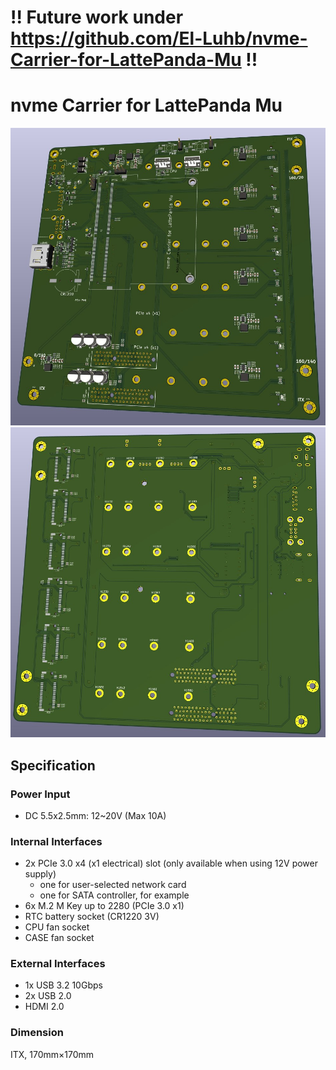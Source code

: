 # !! Future work under https://github.com/El-Luhb/nvme-Carrier-for-LattePanda-Mu !!

# nvme Carrier for LattePanda Mu

<img src="./front.jpg" width="512"/>

<img src="./back.jpg" width="512"/>

## Specification

### Power Input

- DC 5.5x2.5mm: 12~20V (Max 10A)

### Internal Interfaces

- 2x PCIe 3.0 x4 (x1 electrical) slot (only available when using 12V power supply)
  - one for user-selected network card
  - one for SATA controller, for example
- 6x M.2 M Key up to 2280 (PCIe 3.0 x1)
- RTC battery socket (CR1220 3V)
- CPU fan socket
- CASE fan socket

### External Interfaces

- 1x USB 3.2 10Gbps
- 2x USB 2.0
- HDMI 2.0

### Dimension

ITX, 170mm×170mm
